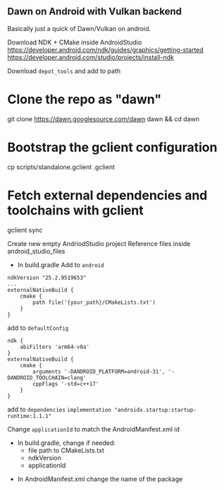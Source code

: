 ## Dawn on Android with Vulkan backend
Basically just a quick of Dawn/Vulkan on android.

Download NDK + CMake inside AndroidStudio
https://developer.android.com/ndk/guides/graphics/getting-started
https://developer.android.com/studio/projects/install-ndk

Download `depot_tools` and add to path

# Clone the repo as "dawn"
git clone https://dawn.googlesource.com/dawn dawn && cd dawn

# Bootstrap the gclient configuration
cp scripts/standalone.gclient .gclient

# Fetch external dependencies and toolchains with gclient
gclient sync

Create new empty AndriodStudio project
Reference files inside android_studio_files

* In build.gradle 
Add to `android`
```
ndkVersion "25.2.9519653"
...
externalNativeBuild {
    cmake {
        path file('{your_path}/CMakeLists.txt')
    }
}
```

add to `defaultConfig`
```
ndk {
    abiFilters 'arm64-v8a'
}
externalNativeBuild {
    cmake {
        arguments '-DANDROID_PLATFORM=android-31', '-DANDROID_TOOLCHAIN=clang'
        cppFlags '-std=c++17'
    }
}
```
add to `dependencies`
`implementation "androidx.startup:startup-runtime:1.1.1"`

Change `applicationId` to match the AndroidManifest.xml id


* In build.gradle, change if needed:
  - file path to CMakeLists.txt
  - ndkVersion
  - applicationId
- In AndroidManifest.xml change the name of the package

